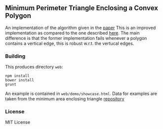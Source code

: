 ## Minimum Perimeter Triangle Enclosing a Convex Polygon

An implementation of the algorithm given in the [paper](http://link.springer.com/chapter/10.1007/978-3-540-44400-8_9)
This is an improved implementation as compared to the one described
[here](http://web.cs.dal.ca/~cccg/papers/26.pdf). The main difference is that
the former implementation fails whenever a polygon contains a vertical edge,
this is robust w.r.t. the vertucal edges.

### Building

This produces directory `web`:

	npm install
	bower install
	grunt

An example is contained in `web/demo/showcase.html`.
Data for examples are taken from the minimum area enclosing triangle
[repository](https://github.com/IceRage/minimal-area-triangle/tree/master/data/random_convex_polygon_sample)

### License

MIT License


